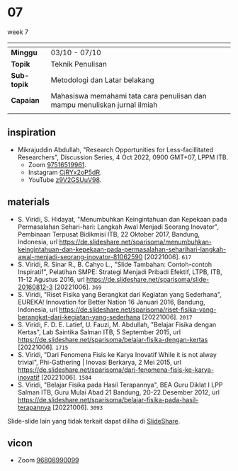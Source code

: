 # 07
week 7

<span> | <span>
:- | :-
**Minggu** | 03/10 - 07/10
**Topik** | Teknik Penulisan
**Sub-topik** | Metodologi dan Latar belakang
**Capaian** | Mahasiswa memahami tata cara penulisan dan mampu menuliskan jurnal ilmiah
||


## inspiration
+ Mikrajuddin Abdullah, "Research Opportunities for Less-facillitated Researchers", Discussion Series, 4 Oct 2022, 0900 GMT+07, LPPM ITB.
  + Zoom [97516519961](https://itb-ac-id.zoom.us/j/97516519961?pwd=UlhKUXF3dzdMMHEvRXRCYlhwNU9UZz09#success).
  + Instagram [CjRYx2oP5dR](https://www.instagram.com/p/CjRYx2oP5dR/).
  + YouTube [z9V2GSUuV98](https://www.youtube.com/watch?v=z9V2GSUuV98).


## materials
+ S. Viridi, S. Hidayat, "Menumbuhkan Keingintahuan dan Kepekaan pada Permasalahan Sehari-hari: Langkah Awal Menjadi Seorang Inovator", Pembinaan Terpusat Bidikmisi ITB, 22 Oktober 2017, Bandung, Indonesia, url <https://de.slideshare.net/sparisoma/menumbuhkan-keingintahuan-dan-kepekaan-pada-permasalahan-seharihari-langkah-awal-menjadi-seorang-inovator-81062590> [20221006]. `617`
+ S. Viridi, R. Sinar R., B. Cahyo L., "Slide Tambahan: Contoh-contoh Inspiratif", Pelatihan SMPE: Strategi Menjadi Pribadi Efektif, LTPB, ITB, 11-12 Agustus 2016, url <https://de.slideshare.net/sparisoma/slide-20160812-3> [20221006]. `369`
+ S. Viridi, "Riset Fisika yang Berangkat dari Kegiatan yang Sederhana",  EUREKA! Innovation for Better Nation 16 Januari 2016, Bandung, lndonesia, url <https://de.slideshare.net/sparisoma/riset-fisika-yang-berangkat-dari-kegiatan-yang-sederhana> [20221006]. `2017`
+ S. Viridi, F. D. E. Latief, U. Fauzi, M. Abdullah, "Belajar Fisika dengan Kertas", Lab Saintika Salman ITB, 5 September 2015, url <https://de.slideshare.net/sparisoma/belajar-fisika-dengan-kertas> [20221006]. `1715`
+ S. Viridi, "Dari Fenomena Fisis ke Karya Inovatif While it is not alway trivial", Phi-Gathering | Inovasi Berkarya, 2 Mei 2015, url <https://de.slideshare.net/sparisoma/dari-fenomena-fisis-ke-karya-inovatif> [20221006]. `1584`
+ S. Viridi, "Belajar Fisika pada Hasil Terapannya", BEA Guru Diklat I LPP Salman ITB, Guru Mulai Abad 21 Bandung, 20-22 Desember 2012, url <https://de.slideshare.net/sparisoma/belajar-fisika-pada-hasil-terapannya> [20221006]. `3093`


Slide-slide lain yang tidak terkait dapat diliha di [SlideShare](https://de.slideshare.net/sparisoma/presentations).


## vicon
+ Zoom [96808990099](https://itb-ac-id.zoom.us/j/96808990099?pwd=aUdLdys0dG5EbGxKRmJtanlJM2pRdz09)